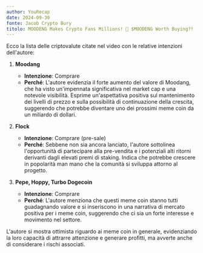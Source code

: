 ```yaml
---
author: YouRecap
date: 2024-09-30
fonte: Jacob Crypto Bury
titolo: MOODENG Makes Crypto Fans Millions! 🦛 $MOODENG Worth Buying?!
---
```


Ecco la lista delle criptovalute citate nel video con le relative intenzioni dell'autore:

1. **Moodang**
   - **Intenzione**: Comprare
   - **Perché**: L'autore evidenzia il forte aumento del valore di Moodang, che ha visto un'impennata significativa nel market cap e una notevole visibilità. Esprime un'aspettativa positiva sul mantenimento dei livelli di prezzo e sulla possibilità di continuazione della crescita, suggerendo che potrebbe diventare uno dei prossimi meme coin da un miliardo di dollari.

2. **Flock**
   - **Intenzione**: Comprare (pre-sale)
   - **Perché**: Sebbene non sia ancora lanciato, l'autore sottolinea l'opportunità di partecipare alla pre-vendita e i potenziali alti ritorni derivanti dagli elevati premi di staking. Indica che potrebbe crescere in popolarità man mano che la comunità si sviluppa attorno al progetto.

3. **Pepe, Hoppy, Turbo Dogecoin**
   - **Intenzione**: Comprare
   - **Perché**: L'autore menziona che questi meme coin stanno tutti guadagnando valore e si inseriscono in una narrativa di mercato positiva per i meme coin, suggerendo che ci sia un forte interesse e movimento nel settore.

L'autore si mostra ottimista riguardo ai meme coin in generale, evidenziando la loro capacità di attrarre attenzione e generare profitti, ma avverte anche di considerare i rischi associati.
